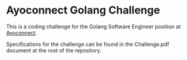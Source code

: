 # Ayoconnect Golang Challenge

This is a coding challenge for the Golang Software Engineer position at [Ayoconnect](https://ayoconnect.id).

Specifications for the challenge can be found in the Challenge.pdf document at the root of the repository.